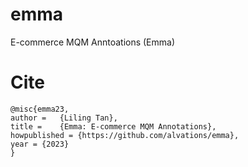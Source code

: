# emma
E-commerce MQM Anntoations (Emma)



# Cite

```
@misc{emma23,
author =   {Liling Tan},
title =    {Emma: E-commerce MQM Annotations},
howpublished = {https://github.com/alvations/emma},
year = {2023}
}
```
